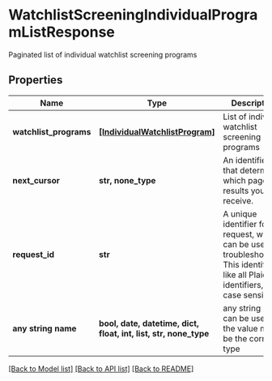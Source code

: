# WatchlistScreeningIndividualProgramListResponse

Paginated list of individual watchlist screening programs

## Properties
Name | Type | Description | Notes
------------ | ------------- | ------------- | -------------
**watchlist_programs** | [**[IndividualWatchlistProgram]**](IndividualWatchlistProgram.md) | List of individual watchlist screening programs | 
**next_cursor** | **str, none_type** | An identifier that determines which page of results you receive. | 
**request_id** | **str** | A unique identifier for the request, which can be used for troubleshooting. This identifier, like all Plaid identifiers, is case sensitive. | 
**any string name** | **bool, date, datetime, dict, float, int, list, str, none_type** | any string name can be used but the value must be the correct type | [optional]

[[Back to Model list]](../README.md#documentation-for-models) [[Back to API list]](../README.md#documentation-for-api-endpoints) [[Back to README]](../README.md)


